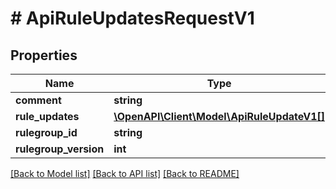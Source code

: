 # # ApiRuleUpdatesRequestV1

## Properties

Name | Type | Description | Notes
------------ | ------------- | ------------- | -------------
**comment** | **string** |  |
**rule_updates** | [**\OpenAPI\Client\Model\ApiRuleUpdateV1[]**](ApiRuleUpdateV1.md) |  |
**rulegroup_id** | **string** |  |
**rulegroup_version** | **int** |  |

[[Back to Model list]](../../README.md#models) [[Back to API list]](../../README.md#endpoints) [[Back to README]](../../README.md)
